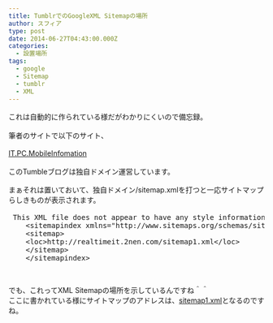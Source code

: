 ```yaml
---
title: TumblrでのGoogleXML Sitemapの場所
author: スフィア
type: post
date: 2014-06-27T04:43:00.000Z
categories:
  - 設置場所
tags:
  - google
  - Sitemap
  - tumblr
  - XML
---
```

<div data-md-url="https://www.blogger.com/blogger.g?blogID=537736377410352601#editor/target=post;postID=7728080321076169735" markdown-here-wrapper-content-modified="true">
  <div style="margin: 1.2em 0px !important;">
    これは自動的に作られている様だがわかりにくいので備忘録。
  </div>
  
  <div style="margin: 1.2em 0px !important;">
    筆者のサイトで以下のサイト、
  </div>
  
  <div style="margin: 1.2em 0px !important;">
    <a href="http://realtimeit.2nen.com/">IT.PC.MobileInfomation</a>
  </div>
  
  <div style="margin: 1.2em 0px !important;">
    このTumbleブログは独自ドメイン運営しています。
  </div>
  
  <div style="margin: 1.2em 0px !important;">
    まぁそれは置いておいて、独自ドメイン/sitemap.xmlを打つと一応サイトマップらしきものが表示されます。
  </div>
  
  <pre class="lang:xhtml decode:true "> This XML file does not appear to have any style information associated with it. The         document tree is shown below.    
    &lt;sitemapindex xmlns="http://www.sitemaps.org/schemas/sitemap/0.9"&gt;
    &lt;sitemap&gt;
    &lt;loc&gt;http://realtimeit.2nen.com/sitemap1.xml&lt;/loc&gt;
    &lt;/sitemap&gt;
    &lt;/sitemapindex&gt;</pre>
  
  <p>
    &nbsp;
  </p>
  
  <p>
    でも、これってXML Sitemapの場所を示しているんですね＾＾<br /> ここに書かれている様にサイトマップのアドレスは、<a href="http://realtimeit.2nen.com/sitemap1.xml">sitemap1.xml</a>となるのですね。
  </p>
</div>

<div style="font-size: 0em; height: 0; margin: 0; padding: 0;" title="MDH:44GT44KM44Gv6Ieq5YuV55qE44Gr5L2c44KJ44KM44Gm44GE44KL5qeY44Gg44GM44KP44GL44KK 44Gr44GP44GE44Gu44Gn5YKZ5b+Y6Yyy44CCIMKgwqA8ZGl2Pjxicj48L2Rpdj48ZGl2PuethuiA heOBruOCteOCpOODiOOBp+S7peS4i+OBruOCteOCpOODiOOAgSAmbmJzcDsmbmJzcDs8L2Rpdj48 ZGl2PiZuYnNwOyAmbmJzcDs8L2Rpdj48ZGl2PltJVC5QQy5Nb2JpbGVJbmZvbWF0aW9uXShodHRw Oi8vcmVhbHRpbWVpdC4ybmVuLmNvbS8pICZuYnNwOyZuYnNwOzwvZGl2PjxkaXY+Jm5ic3A7ICZu YnNwOzwvZGl2PjxkaXY+44GT44GuVHVtYmxl44OW44Ot44Kw44Gv54us6Ieq44OJ44Oh44Kk44Oz 6YGL5Za244GX44Gm44GE44G+44GZ44CCPC9kaXY+PGRpdj48YnI+PC9kaXY+PGRpdj4mbmJzcDsg Jm5ic3A7PC9kaXY+PGRpdj7jgb7jgYHjgZ3jgozjga/nva7jgYTjgabjgYrjgYTjgabjgIHni6zo h6rjg4njg6HjgqTjg7Mvc2l0ZW1hcC54bWzjgpLmiZPjgaTjgajkuIDlv5zjgrXjgqTjg4jjg57j g4Pjg5fjgonjgZfjgY3jgoLjga7jgYzooajnpLrjgZXjgozjgb7jgZnjgIIgJm5ic3A7Jm5ic3A7 PC9kaXY+PGRpdj48YnI+PC9kaXY+PGRpdj4mZ3Q7ICZuYnNwOyAmbmJzcDsgJm5ic3A7VGhpcyBY TUwgZmlsZSBkb2VzIG5vdCBhcHBlYXIgdG8gaGF2ZSBhbnkgc3R5bGUgaW5mb3JtYXRpb24gYXNz b2NpYXRlZCB3aXRoIGl0LiBUaGUgJm5ic3A7ICZuYnNwOyAmbmJzcDsgJm5ic3A7IGRvY3VtZW50 IHRyZWUgaXMgc2hvd24gYmVsb3cuICZuYnNwOyAmbmJzcDs8L2Rpdj48ZGl2PiZuYnNwOyAmbmJz cDsgJm5ic3A7ICZuYnNwOyAmbHQ7c2l0ZW1hcGluZGV4IHhtbG5zPSJodHRwOi8vd3d3LnNpdGVt YXBzLm9yZy9zY2hlbWFzL3NpdGVtYXAvMC45IiZndDs8L2Rpdj48ZGl2PiZuYnNwOyAmbmJzcDsg Jm5ic3A7ICZuYnNwOyAmbHQ7c2l0ZW1hcCZndDs8L2Rpdj48ZGl2PiZuYnNwOyAmbmJzcDsgJm5i c3A7ICZuYnNwOyAmbHQ7bG9jJmd0O2h0dHA6Ly9yZWFsdGltZWl0LjJuZW4uY29tL3NpdGVtYXAx LnhtbCZsdDsvbG9jJmd0OzwvZGl2PjxkaXY+Jm5ic3A7ICZuYnNwOyAmbmJzcDsgJm5ic3A7ICZs dDsvc2l0ZW1hcCZndDs8L2Rpdj48ZGl2PiZuYnNwOyAmbmJzcDsgJm5ic3A7ICZuYnNwOyAmbHQ7 L3NpdGVtYXBpbmRleCZndDs8L2Rpdj48ZGl2Pjxicj48L2Rpdj48ZGl2Pjxicj48L2Rpdj48ZGl2 PjxzcGFuIHN0eWxlPSJmb250LWZhbWlseTogbW9ub3NwYWNlOyBmb250LXNpemU6IDEzcHg7Ij48 YnI+PC9zcGFuPjwvZGl2PjxkaXY+PHNwYW4gc3R5bGU9ImZvbnQtZmFtaWx5OiBtb25vc3BhY2U7 IGZvbnQtc2l6ZTogMTNweDsiPuOBp+OCguOAgeOBk+OCjOOBo+OBplhNTCBTaXRlbWFw44Gu5aC0 5omA44KS56S644GX44Gm44GE44KL44KT44Gn44GZ44Gt77y+77y+PC9zcGFuPjwvZGl2PjxkaXY+ PHNwYW4gc3R5bGU9ImZvbnQtZmFtaWx5OiBtb25vc3BhY2U7IGZvbnQtc2l6ZTogMTNweDsiPuOB k+OBk+OBq+abuOOBi+OCjOOBpuOBhOOCi+anmOOBq+OCteOCpOODiOODnuODg+ODl+OBruOCouOD ieODrOOCueOBr+OAgVtzaXRlbWFwMS54bWxdKGh0dHA6Ly9yZWFsdGltZWl0LjJuZW4uY29tL3Np dGVtYXAxLnhtbCnjgajjgarjgovjga7jgafjgZnjga3jgII8L3NwYW4+PC9kaXY+PGRpdj48YnI+ PC9kaXY+">
  ​
</div>
